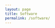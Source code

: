 ```yaml
---
layout: page
title: Software
permalink: /software/
---
```


<div id='github-projects'></div>
<script type="text/javascript">
$.getJSON('//api.github.com/users/thejordanprice/repos',{},function(data){
    var element = document.getElementById('github-projects');
    for(let repo in data) {
        // organize from api
        var title = data[repo].name.toString();
        var repo  = data[repo].full_name.toString();
        var stars = data[repo].stargazers_count.toString();
        // make a string
        var string = "<p><a href='https://github.com/" + full_name + "'>" + title + "</a><small>" + stars + "</small></p>";
        element.append(string);
    };
    // console.log(data);
});
</script>